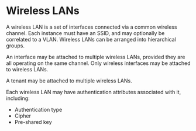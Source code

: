 # Wireless LANs

A wireless LAN is a set of interfaces connected via a common wireless channel. Each instance must have an SSID, and may optionally be correlated to a VLAN. Wireless LANs can be arranged into hierarchical groups.

An interface may be attached to multiple wireless LANs, provided they are all operating on the same channel. Only wireless interfaces may be attached to wireless LANs.

A tenant may be attached to multiple wireless LANs.

Each wireless LAN may have authentication attributes associated with it, including:

* Authentication type
* Cipher
* Pre-shared key
